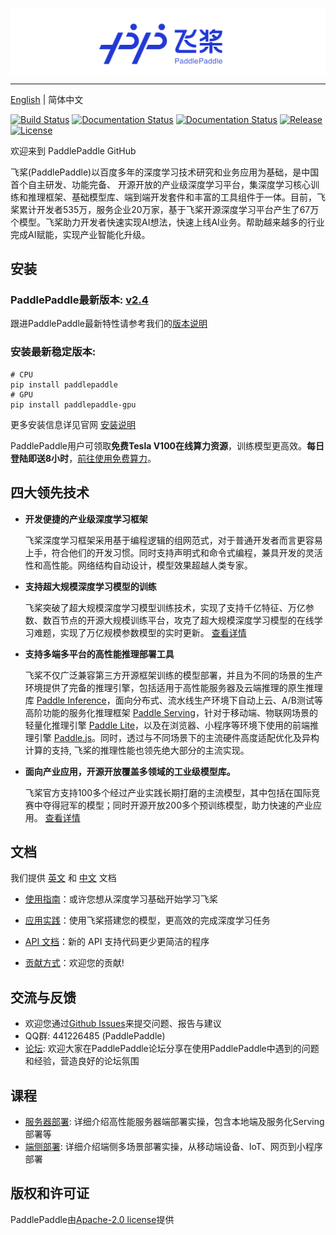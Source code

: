 
<p align="center">
<img align="center" src="doc/imgs/logo.png", width=1600>
<p>

--------------------------------------------------------------------------------

[English](./README.md) | 简体中文

[![Build Status](https://travis-ci.org/PaddlePaddle/Paddle.svg?branch=develop)](https://travis-ci.org/PaddlePaddle/Paddle)
[![Documentation Status](https://img.shields.io/badge/docs-latest-brightgreen.svg?style=flat)](https://paddlepaddle.org.cn/documentation/docs/en/guides/index_en.html)
[![Documentation Status](https://img.shields.io/badge/中文文档-最新-brightgreen.svg)](https://paddlepaddle.org.cn/documentation/docs/zh/guides/index_cn.html)
[![Release](https://img.shields.io/github/release/PaddlePaddle/Paddle.svg)](https://github.com/PaddlePaddle/Paddle/releases)
[![License](https://img.shields.io/badge/license-Apache%202-blue.svg)](LICENSE)

欢迎来到 PaddlePaddle GitHub

飞桨(PaddlePaddle)以百度多年的深度学习技术研究和业务应用为基础，是中国首个自主研发、功能完备、 开源开放的产业级深度学习平台，集深度学习核心训练和推理框架、基础模型库、端到端开发套件和丰富的工具组件于一体。目前，飞桨累计开发者535万，服务企业20万家，基于飞桨开源深度学习平台产生了67万个模型。飞桨助力开发者快速实现AI想法，快速上线AI业务。帮助越来越多的行业完成AI赋能，实现产业智能化升级。

## 安装

### PaddlePaddle最新版本: [v2.4](https://github.com/PaddlePaddle/Paddle/tree/release/2.4)

跟进PaddlePaddle最新特性请参考我们的[版本说明](https://github.com/PaddlePaddle/Paddle/releases)

### 安装最新稳定版本:
```
# CPU
pip install paddlepaddle
# GPU
pip install paddlepaddle-gpu
```
更多安装信息详见官网 [安装说明](https://www.paddlepaddle.org.cn/install/quick)

PaddlePaddle用户可领取**免费Tesla V100在线算力资源**，训练模型更高效。**每日登陆即送8小时**，[前往使用免费算力](https://aistudio.baidu.com/aistudio/index)。

## 四大领先技术

- **开发便捷的产业级深度学习框架**

    飞桨深度学习框架采用基于编程逻辑的组网范式，对于普通开发者而言更容易上手，符合他们的开发习惯。同时支持声明式和命令式编程，兼具开发的灵活性和高性能。网络结构自动设计，模型效果超越人类专家。
    

- **支持超大规模深度学习模型的训练**

    飞桨突破了超大规模深度学习模型训练技术，实现了支持千亿特征、万亿参数、数百节点的开源大规模训练平台，攻克了超大规模深度学习模型的在线学习难题，实现了万亿规模参数模型的实时更新。
    [查看详情](https://github.com/PaddlePaddle/Fleet)
    

- **支持多端多平台的高性能推理部署工具**

    飞桨不仅广泛兼容第三方开源框架训练的模型部署，并且为不同的场景的生产环境提供了完备的推理引擎，包括适用于高性能服务器及云端推理的原生推理库 [Paddle Inference](https://www.paddlepaddle.org.cn/inference/product_introduction/inference_intro.html)，面向分布式、流水线生产环境下自动上云、A/B测试等高阶功能的服务化推理框架 [Paddle Serving](https://github.com/PaddlePaddle/Serving)，针对于移动端、物联网场景的轻量化推理引擎 [Paddle Lite](https://github.com/PaddlePaddle/Paddle-Lite)，以及在浏览器、小程序等环境下使用的前端推理引擎 [Paddle.js](https://www.paddlepaddle.org.cn/paddle/paddlejs)。同时，透过与不同场景下的主流硬件高度适配优化及异构计算的支持, 飞桨的推理性能也领先绝大部分的主流实现。


- **面向产业应用，开源开放覆盖多领域的工业级模型库。**

    飞桨官方支持100多个经过产业实践长期打磨的主流模型，其中包括在国际竞赛中夺得冠军的模型；同时开源开放200多个预训练模型，助力快速的产业应用。
    [查看详情](https://github.com/PaddlePaddle/models)


## 文档

我们提供 [英文](https://www.paddlepaddle.org.cn/documentation/docs/en/guides/index_en.html) 和
[中文](https://www.paddlepaddle.org.cn/documentation/docs/zh/guides/index_cn.html) 文档

- [使用指南](https://www.paddlepaddle.org.cn/documentation/docs/zh/guides/index_cn.html)：或许您想从深度学习基础开始学习飞桨

- [应用实践](https://www.paddlepaddle.org.cn/documentation/docs/zh/tutorial/index_cn.html)：使用飞桨搭建您的模型，更高效的完成深度学习任务

- [API 文档](https://www.paddlepaddle.org.cn/documentation/docs/zh/api/index_cn.html)：新的 API 支持代码更少更简洁的程序


- [贡献方式](https://www.paddlepaddle.org.cn/documentation/docs/zh/guides/08_contribution/index_cn.html)：欢迎您的贡献!

## 交流与反馈

- 欢迎您通过[Github Issues](https://github.com/PaddlePaddle/Paddle/issues)来提交问题、报告与建议
- QQ群: 441226485 (PaddlePaddle)
- [论坛](https://aistudio.baidu.com/paddle/forum): 欢迎大家在PaddlePaddle论坛分享在使用PaddlePaddle中遇到的问题和经验，营造良好的论坛氛围

## 课程

- [服务器部署](https://aistudio.baidu.com/aistudio/course/introduce/19084): 详细介绍高性能服务器端部署实操，包含本地端及服务化Serving部署等
- [端侧部署](https://aistudio.baidu.com/aistudio/course/introduce/22690): 详细介绍端侧多场景部署实操，从移动端设备、IoT、网页到小程序部署

## 版权和许可证
PaddlePaddle由[Apache-2.0 license](LICENSE)提供

